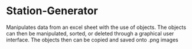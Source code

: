 # Station-Generator
Manipulates data from an excel sheet with the use of objects. 
The objects can then be manipulated, sorted, or deleted through a graphical user interface.
The objects then can be copied and saved onto .png images
